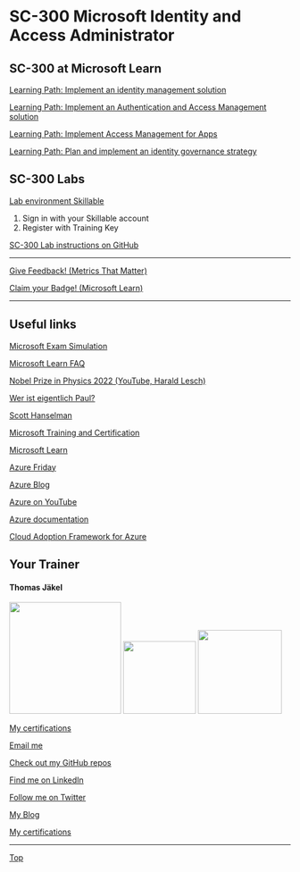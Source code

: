 # SC-300 Microsoft Identity and Access Administrator


## SC-300 at Microsoft Learn

[Learning Path: Implement an identity management solution](https://learn.microsoft.com/en-us/training/paths/implement-identity-management-solution/)

[Learning Path: Implement an Authentication and Access Management solution](https://learn.microsoft.com/en-us/training/paths/implement-authentication-access-management-solution/)

[Learning Path: Implement Access Management for Apps](https://learn.microsoft.com/en-us/training/paths/implement-access-management-for-apps/)

[Learning Path: Plan and implement an identity governance strategy](https://learn.microsoft.com/en-us/training/paths/plan-implement-identity-governance-strategy/)



## SC-300 Labs

[Lab environment Skillable](https://brainymotion.learnondemand.net) 

1. Sign in with your Skillable account 
2. Register with Training Key

[SC-300 Lab instructions on GitHub](https://microsoftlearning.github.io/SC-300-Identity-and-Access-Administrator/)


---

[Give Feedback! (Metrics That Matter)](#sc-300-microsoft-identity-and-access-administrator)

[Claim your Badge! (Microsoft Learn)](#sc-300-microsoft-identity-and-access-administrator)

---


## Useful links

[Microsoft Exam Simulation](https://aka.ms/examdemo)

[Microsoft Learn FAQ](https://learn.microsoft.com/en-us/training/support/faq?pivots=general)

[Nobel Prize in Physics 2022 (YouTube, Harald Lesch)](https://www.youtube.com/watch?v=-F8VFBrq1uU)

[Wer ist eigentlich Paul?](https://www.youtube.com/watch?v=FNZyCK1HwXM)

[Scott Hanselman](https://www.hanselman.com/)

[Microsoft Training and Certification](https://aka.ms/traincertposter)

[Microsoft Learn](https://docs.microsoft.com/en-us/learn/)

[Azure Friday](https://docs.microsoft.com/en-us/shows/azure-friday/)

[Azure Blog](https://azure.microsoft.com/en-us/blog/)

[Azure on YouTube](https://www.youtube.com/c/MicrosoftAzure)

[Azure documentation](https://docs.microsoft.com/en-us/azure/)

[Cloud Adoption Framework for Azure](https://docs.microsoft.com/en-us/azure/cloud-adoption-framework/)





##  Your Trainer
#### Thomas Jäkel

<img src="https://download69118.blob.core.windows.net/anon/Profilbild.jpg" width="200"/>
<a href="https://www.credly.com/badges/45225cf5-ede7-45d2-8ac6-b5a22315679c/public_url"><img src="https://download69118.blob.core.windows.net/anon/microsoft-certified-trainer-2023-2024.png" width="130"/></a>
<a href="https://www.credly.com/badges/fc4737d8-923a-4d37-8f1a-497c08a7c1ff/public_url"><img src="https://download69118.blob.core.windows.net/anon/AAI-badge.png" width="150"/></a>

[My certifications](https://www.credly.com/users/thomas-jakel)

[Email me](mailto:thomas.jaekel@brainymotion.de?subject=SC-300)

[Check out my GitHub repos](https://github.com/www42)

[Find me on LinkedIn](https://linkedin.com/in/tjkkll)

[Follow me on Twitter](https://twitter.com/tjkkll)

[My Blog](https://blog.az.training)

[My certifications](https://www.credly.com/users/thomas-jakel)


---

[Top](#sc-300-microsoft-identity-and-access-administrator)